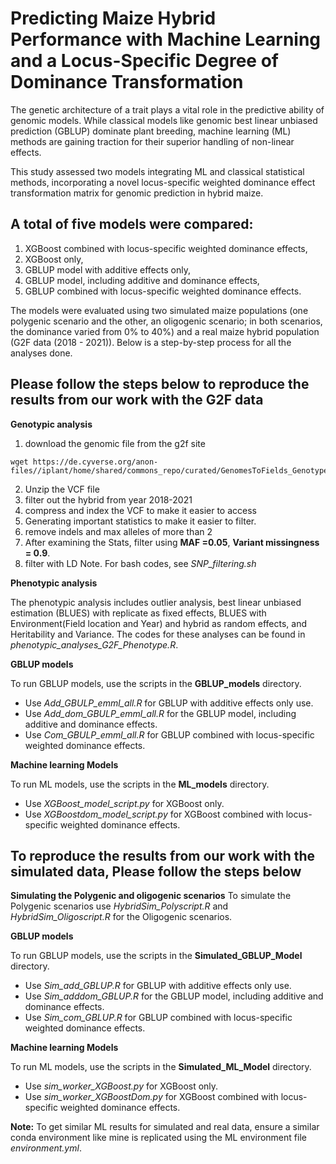 # Predicting Maize Hybrid Performance with Machine Learning and a Locus-Specific Degree of Dominance Transformation

The genetic architecture of a trait plays a vital role in the predictive ability of genomic models. While classical models like genomic best linear unbiased prediction (GBLUP) dominate plant breeding, machine learning (ML) methods are gaining traction for their superior handling of non-linear effects.

This study assessed two models integrating ML and classical statistical methods, incorporating a novel locus-specific weighted dominance effect transformation matrix for genomic prediction in hybrid maize.

## A total of five models were compared: 
1. XGBoost combined with locus-specific weighted dominance effects, 
2. XGBoost only, 
3. GBLUP model with additive effects only, 
4. GBLUP model, including additive and dominance effects, 
5. GBLUP combined with locus-specific weighted dominance effects.

The models were evaluated using two simulated maize populations (one polygenic scenario and the other, an oligogenic scenario; in both scenarios, the dominance varied from 0% to 40%) and a real maize hybrid population (G2F data (2018 - 2021)). Below is a step-by-step process for all the analyses done. 

## Please follow the steps below to reproduce the results from our work with the G2F data

**Genotypic analysis**
1. download the genomic file from the g2f site
``` shell
wget https://de.cyverse.org/anon-files//iplant/home/shared/commons_repo/curated/GenomesToFields_GenotypeByEnvironment_PredictionCompetition_2023/Training_data/5_Genotype_Data_All_Years.vcf.zip
```
2. Unzip the VCF file
3. filter out the hybrid from year 2018-2021
4. compress and index the VCF to make it easier to access
5. Generating important statistics to make it easier to filter.
6. remove indels and max alleles of more than 2
7. After examining the Stats, filter using **MAF =0.05**, **Variant missingness = 0.9**.
8. filter with LD
Note. For bash codes, see *SNP_filtering.sh*

**Phenotypic analysis**

The phenotypic analysis includes outlier analysis, best linear unbiased estimation (BLUES) with replicate as fixed effects, BLUES with Environment(Field location and Year) and hybrid as random effects, and Heritability and Variance. The codes for these analyses can be found in *phenotypic_analyses_G2F_Phenotype.R*.

**GBLUP models**

To run GBLUP models, use the scripts in the **GBLUP_models** directory.  
- Use *Add_GBULP_emml_all.R* for GBLUP with additive effects only use.  
- Use *Add_dom_GBULP_emml_all.R* for the GBLUP model, including additive and dominance effects. 
- Use *Com_GBULP_emml_all.R* for GBLUP combined with locus-specific weighted dominance effects.

**Machine learning Models**

To run ML models, use the scripts in the **ML_models** directory.
- Use *XGBoost_model_script.py* for XGBoost only.
- Use *XGBoostdom_model_script.py* for XGBoost combined with locus-specific weighted dominance effects.

## To reproduce the results from our work with the simulated data, Please follow the steps below

**Simulating the Polygenic and oligogenic scenarios**
To simulate the Polygenic scenarios use *HybridSim_Polyscript.R* and *HybridSim_Oligoscript.R* for the Oligogenic scenarios.

**GBLUP models**

To run GBLUP models, use the scripts in the **Simulated_GBLUP_Model** directory.  
- Use *Sim_add_GBLUP.R* for GBLUP with additive effects only use.  
- Use *Sim_adddom_GBLUP.R* for the GBLUP model, including additive and dominance effects. 
- Use *Sim_com_GBLUP.R* for GBLUP combined with locus-specific weighted dominance effects.

**Machine learning Models**

To run ML models, use the scripts in the **Simulated_ML_Model** directory.
- Use *sim_worker_XGBoost.py* for XGBoost only.
- Use *sim_worker_XGBoostDom.py* for XGBoost combined with locus-specific weighted dominance effects.

**Note:** To get similar ML results for simulated and real data, ensure a similar conda environment like mine is replicated using the ML environment file *environment.yml*.
